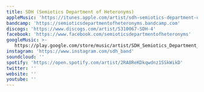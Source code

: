 ```yaml
---
title: SDH (Semiotics Department of Heteronyms)
appleMusic: 'https://itunes.apple.com/artist/sdh-semiotics-department-of-heteronyms/1353734794'
bandcamp: 'https://semioticsdepartmentofheteronyms.bandcamp.com'
discogs: 'https://www.discogs.com/artist/5310067-SDH-4'
facebook: 'https://www.facebook.com/semioticsdepartmentofheteronyms'
googleMusic: >-
   https://play.google.com/store/music/artist/SDH_Semiotics_Department_of_Heteronyms?id=A2puznu4ssyipt45mj7j6xo3hom
instagram: 'https://www.instagram.com/sdh_band'
soundcloud: ''
spotify: 'https://open.spotify.com/artist/2RA8ReKDkqwdnz1SSkWikD'
twitter: ''
website: ''
youtube: ''
---
```

